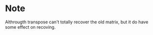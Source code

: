 # Note
Althrougth transpose can't totally recover the old matrix, but it do have some effect on recoving. 